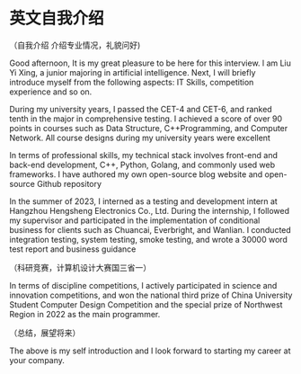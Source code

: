 # 英文自我介绍

（自我介绍 介绍专业情况，礼貌问好)

Good afternoon, It is my great pleasure to be here for this interview. l am Liu Yi Xing, a junior majoring in artificial intelligence. Next, I will briefly introduce myself from the following aspects: IT Skills, competition experience and so on.

During my university years, I passed the CET-4 and CET-6, and ranked tenth in the major in comprehensive testing. I achieved a score of over 90 points in courses such as Data Structure, C++Programming, and Computer Network. All course designs during my university years were excellent

In terms of professional skills, my technical stack involves front-end and back-end development, C++, Python, Golang, and commonly used web frameworks. I have authored my own open-source blog website and open-source Github repository

In the summer of 2023, I interned as a testing and development intern at Hangzhou Hengsheng Electronics Co., Ltd. During the internship, I followed my supervisor and participated in the implementation of conditional business for clients such as Chuancai, Everbright, and Wanlian. I conducted integration testing, system testing, smoke testing, and wrote a 30000 word test report and business guidance

（科研竞赛，计算机设计大赛国三省一）

In terms of discipline competitions, I actively participated in science and innovation competitions, and won the national third prize of China University Student Computer Design Competition and the special prize of Northwest Region in 2022 as the main programmer.

（总结，展望将来）

The above is my self introduction and I look forward to starting my career at your company.